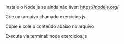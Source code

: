 Instale o Node.js se ainda não tiver: https://nodejs.org/

Crie um arquivo chamado exercicios.js

Copie e cole o conteúdo abaixo no arquivo

Execute via terminal: node exercicios.js
